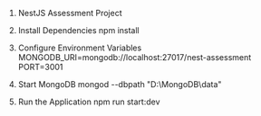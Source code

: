 1. NestJS Assessment Project


2. Install Dependencies
   npm install

3. Configure Environment Variables
MONGODB_URI=mongodb://localhost:27017/nest-assessment
PORT=3001


4. Start MongoDB
   mongod --dbpath "D:\MongoDB\data"

5. Run the Application
   npm run start:dev

